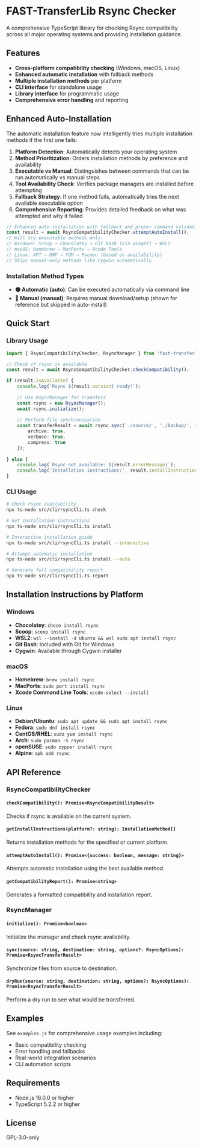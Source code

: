 # FAST-TransferLib Rsync Checker

A comprehensive TypeScript library for checking Rsync compatibility across all major operating systems and providing installation guidance.

## Features

- **Cross-platform compatibility checking** (Windows, macOS, Linux)
- **Enhanced automatic installation** with fallback methods
- **Multiple installation methods** per platform
- **CLI interface** for standalone usage
- **Library interface** for programmatic usage
- **Comprehensive error handling** and reporting

## Enhanced Auto-Installation

The automatic installation feature now intelligently tries multiple installation methods if the first one fails:

1. **Platform Detection**: Automatically detects your operating system
2. **Method Prioritization**: Orders installation methods by preference and availability
3. **Executable vs Manual**: Distinguishes between commands that can be run automatically vs manual steps
4. **Tool Availability Check**: Verifies package managers are installed before attempting
5. **Fallback Strategy**: If one method fails, automatically tries the next available executable option
6. **Comprehensive Reporting**: Provides detailed feedback on what was attempted and why it failed

```typescript
// Enhanced auto-installation with fallback and proper command validation
const result = await RsyncCompatibilityChecker.attemptAutoInstall();
// Will try executable methods only:
// Windows: Scoop → Chocolatey → Git Bash (via winget) → WSL2
// macOS: Homebrew → MacPorts → Xcode Tools
// Linux: APT → DNF → YUM → Pacman (based on availability)
// Skips manual-only methods like Cygwin automatically
```

### Installation Method Types

- **🟢 Automatic (auto)**: Can be executed automatically via command line
- **🔘 Manual (manual)**: Requires manual download/setup (shown for reference but skipped in auto-install)

## Quick Start

### Library Usage

```typescript
import { RsyncCompatibilityChecker, RsyncManager } from 'fast-transferlib';

// Check if rsync is available
const result = await RsyncCompatibilityChecker.checkCompatibility();

if (result.isAvailable) {
    console.log(`Rsync ${result.version} ready!`);
    
    // Use RsyncManager for transfers
    const rsync = new RsyncManager();
    await rsync.initialize();
    
    // Perform file synchronization
    const transferResult = await rsync.sync('./source/', './backup/', {
        archive: true,
        verbose: true,
        compress: true
    });
    
} else {
    console.log(`Rsync not available: ${result.errorMessage}`);
    console.log('Installation instructions:', result.installInstructions);
}
```

### CLI Usage

```bash
# Check rsync availability
npx ts-node src/cli/rsyncCli.ts check

# Get installation instructions
npx ts-node src/cli/rsyncCli.ts install

# Interactive installation guide
npx ts-node src/cli/rsyncCli.ts install --interactive

# Attempt automatic installation
npx ts-node src/cli/rsyncCli.ts install --auto

# Generate full compatibility report
npx ts-node src/cli/rsyncCli.ts report
```

## Installation Instructions by Platform

### Windows
- **Chocolatey**: `choco install rsync`
- **Scoop**: `scoop install rsync`
- **WSL2**: `wsl --install -d Ubuntu && wsl sudo apt install rsync`
- **Git Bash**: Included with Git for Windows
- **Cygwin**: Available through Cygwin installer

### macOS
- **Homebrew**: `brew install rsync`
- **MacPorts**: `sudo port install rsync`
- **Xcode Command Line Tools**: `xcode-select --install`

### Linux
- **Debian/Ubuntu**: `sudo apt update && sudo apt install rsync`
- **Fedora**: `sudo dnf install rsync`
- **CentOS/RHEL**: `sudo yum install rsync`
- **Arch**: `sudo pacman -S rsync`
- **openSUSE**: `sudo zypper install rsync`
- **Alpine**: `apk add rsync`

## API Reference

### RsyncCompatibilityChecker

#### `checkCompatibility(): Promise<RsyncCompatibilityResult>`
Checks if rsync is available on the current system.

#### `getInstallInstructions(platform?: string): InstallationMethod[]`
Returns installation methods for the specified or current platform.

#### `attemptAutoInstall(): Promise<{success: boolean, message: string}>`
Attempts automatic installation using the best available method.

#### `getCompatibilityReport(): Promise<string>`
Generates a formatted compatibility and installation report.

### RsyncManager

#### `initialize(): Promise<boolean>`
Initialize the manager and check rsync availability.

#### `sync(source: string, destination: string, options?: RsyncOptions): Promise<RsyncTransferResult>`
Synchronize files from source to destination.

#### `dryRun(source: string, destination: string, options?: RsyncOptions): Promise<RsyncTransferResult>`
Perform a dry run to see what would be transferred.

## Examples

See `examples.js` for comprehensive usage examples including:
- Basic compatibility checking
- Error handling and fallbacks
- Real-world integration scenarios
- CLI automation scripts

## Requirements

- Node.js 16.0.0 or higher
- TypeScript 5.2.2 or higher

## License

GPL-3.0-only